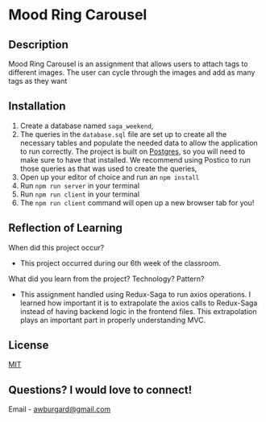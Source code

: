 # Mood Ring Carousel

## Description
Mood Ring Carousel is an assignment that allows users to attach tags to different images. The user can cycle through the images and add as many tags as they want

## Installation
1. Create a database named `saga_weekend`,
2. The queries in the `database.sql` file are set up to create all the necessary tables and populate the needed data to allow the application to run correctly. The project is built on [Postgres](https://www.postgresql.org/download/), so you will need to make sure to have that installed. We recommend using Postico to run those queries as that was used to create the queries,
3. Open up your editor of choice and run an `npm install`
4. Run `npm run server` in your terminal
5. Run `npm run client` in your terminal
6. The `npm run client` command will open up a new browser tab for you!

## Reflection of Learning
When did this project occur?
   - This project occurred during our 6th week of the classroom.

What did you learn from the project? Technology? Pattern?
   - This assignment handled using Redux-Saga to run axios operations. I learned how important it is to extrapolate the axios calls to Redux-Saga instead of having backend logic in the frontend files. This extrapolation plays an important part in properly understanding MVC.

## License
[MIT](https://choosealicense.com/licenses/mit/)

## Questions? I would love to connect!
Email - [awburgard@gmail.com](mailto:awburgard@gmail.com)






